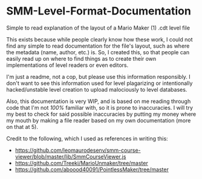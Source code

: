 # SMM-Level-Format-Documentation
Simple to read explanation of the layout of a Mario Maker (1) .cdt level file

This exists because while people clearly know how these work, I could not find any simple to read documentation for the file's layout, such as where the metadata (name, author, etc.) is. So, I created this, so that people can easily read up on where to find things as to create their own implementations of level readers or even editors.

I'm just a readme, not a cop, but please use this information responsibly. I don't want to see this information used for level plagarizing or intentionally hacked/unstable level creation to upload malociously to level databases. 

Also, this documentation is very WIP, and is based on me reading through code that I'm not *100%* familiar with, so it is prone to inaccuracies. I will try my best to check for said possible inaccuracies by putting my money where my mouth by making a file reader based on my own documentation (more on that at 5).

Credit to the following, which I used as references in writing this:
* https://github.com/leomaurodesenv/smm-course-viewer/blob/master/lib/SmmCourseViewer.js
* https://github.com/Treeki/MarioUnmaker/tree/master
* https://github.com/aboood40091/PointlessMaker/tree/master
